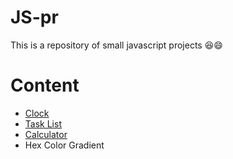 # JS-pr

This is a repository of small javascript projects 😆😄

# Content

- <a href="https://panda-clock.vercel.app/">Clock</a>
- <a href="https://js-pr-baibhav0305.vercel.app/">Task List</a>
- <a href="https://js-calculator-baibhav0305.vercel.app/">Calculator</a>
- Hex Color Gradient

